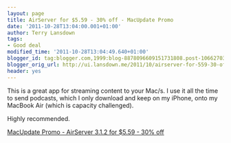 ```yaml
---
layout: page
title: AirServer for $5.59 - 30% off - MacUpdate Promo
date: '2011-10-28T13:04:00.001+01:00'
author: Terry Lansdown
tags:
- Good deal
modified_time: '2011-10-28T13:04:49.640+01:00'
blogger_id: tag:blogger.com,1999:blog-8878096609151731808.post-1066270379388640083
blogger_orig_url: http://ui.lansdown.me/2011/10/airserver-for-559-30-off-macupdate.html
header: yes
---
```


This is a great app for streaming content to your Mac/s. I use it all the time to send podcasts, which I only download and keep on my iPhone, onto my MacBook Air (which is capacity challenged).  <p>Highly recommended.<p><a href="http://www.mupromo.com/deal/1668/7024/airserver">MacUpdate Promo - AirServer 3.1.2 for $5.59 - 30% off</a>